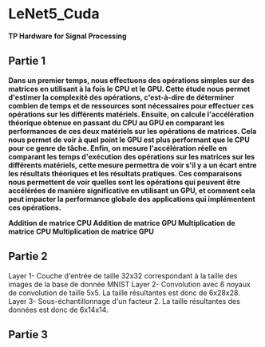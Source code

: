 # LeNet5_Cuda

**TP Hardware for Signal Processing**

## Partie 1

**Dans un premier temps, nous effectuons des opérations simples sur des matrices en utilisant à la fois le CPU et le GPU. Cette étude nous permet d'estimer la complexité des opérations, c'est-à-dire de déterminer combien de temps et de ressources sont nécessaires pour effectuer ces opérations sur les différents matériels.
Ensuite, on calcule l'accélération théorique obtenue en passant du CPU au GPU en comparant les performances de ces deux matériels sur les opérations de matrices. Cela nous permet de voir à quel point le GPU est plus performant que le CPU pour ce genre de tâche.
Enfin, on  mesure l'accélération réelle en comparant les temps d'exécution des opérations sur les matrices sur les différents matériels, cette mesure permettra de voir s'il y a un écart entre les résultats théoriques et les résultats pratiques.
Ces comparaisons nous permettent de voir quelles sont les opérations qui peuvent être accélérées de manière significative en utilisant un GPU, et comment cela peut impacter la performance globale des applications qui implémentent ces opérations.**

**Addition de matrice CPU
Addition de matrice GPU
Multiplication  de matrice CPU
Multiplication  de matrice GPU**

## Partie 2

Layer 1- Couche d'entrée de taille 32x32 correspondant à la taille des images de la base de donnée MNIST
Layer 2- Convolution avec 6 noyaux de convolution de taille 5x5. La taille résultantes est donc de 6x28x28.
Layer 3- Sous-échantillonnage d'un facteur 2. La taille résultantes des données est donc de 6x14x14.

## Partie 3
